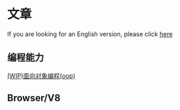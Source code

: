 # 文章

If you are looking for an English version, please click [here](#)

## 编程能力
[(WIP)面向对象编程(oop)](https://github.com/sspantz/Articles/issues/1)

## Browser/V8
